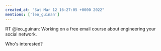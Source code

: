 ```yaml
---
created_at: "Sat Mar 12 16:27:05 +0000 2022"
mentions: ['leo_guinan']
---
```


RT @leo_guinan: Working on a free email course about engineering your social network.

Who's interested?